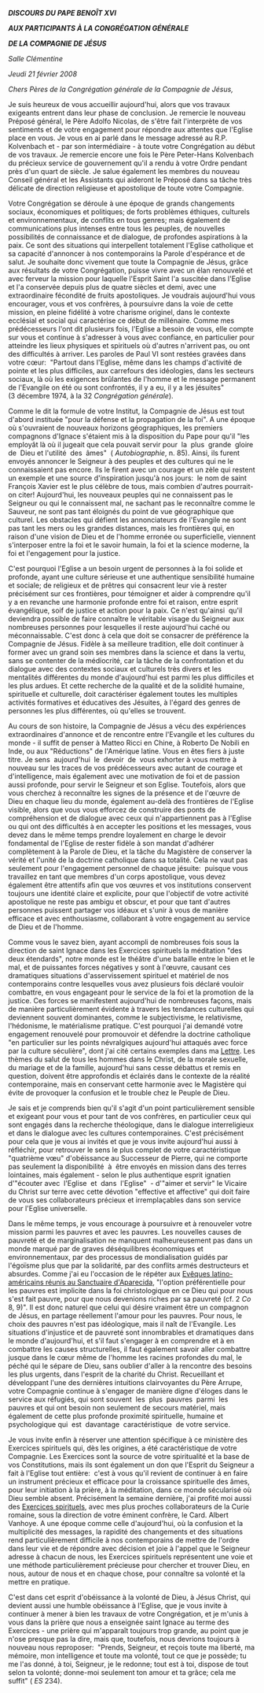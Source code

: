 ***DISCOURS DU PAPE BENOÎT XVI***

***AUX PARTICIPANTS À LA CONGRÉGATION GÉNÉRALE***

***DE LA COMPAGNIE DE JÉSUS***

*Salle Clémentine*

*Jeudi 21 février 2008*

*Chers Pères de la Congrégation générale de la Compagnie de Jésus,*

Je suis heureux de vous accueillir aujourd'hui, alors que vos travaux exigeants entrent dans leur phase de conclusion. Je remercie le nouveau Préposé général, le Père Adolfo Nicolas, de s'être fait l'interprète de vos sentiments et de votre engagement pour répondre aux attentes que l'Eglise place en vous. Je vous en ai parlé dans le message adressé au R.P. Kolvenbach et - par son intermédiaire - à toute votre Congrégation au début de vos travaux. Je remercie encore une fois le Père Peter-Hans Kolvenbach du précieux service de gouvernement qu'il a rendu à votre Ordre pendant près d'un quart de siècle. Je salue également les membres du nouveau Conseil général et les Assistants qui aideront le Préposé dans sa tâche très délicate de direction religieuse et apostolique de toute votre Compagnie.

Votre Congrégation se déroule à une époque de grands changements sociaux, économiques et politiques; de forts problèmes éthiques, culturels et environnementaux, de conflits en tous genres; mais également de communications plus intenses entre tous les peuples, de nouvelles possibilités de connaissance et de dialogue, de profondes aspirations à la paix. Ce sont des situations qui interpellent totalement l'Eglise catholique et sa capacité d'annoncer à nos contemporains la Parole d'espérance et de salut. Je souhaite donc vivement que toute la Compagnie de Jésus, grâce aux résultats de votre Congrégation, puisse vivre avec un élan renouvelé et avec ferveur la mission pour laquelle l'Esprit Saint l'a suscitée dans l'Eglise et l'a conservée depuis plus de quatre siècles et demi, avec une extraordinaire fécondité de fruits apostoliques. Je voudrais aujourd'hui vous encourager, vous et vos confrères, à poursuivre dans la voie de cette mission, en pleine fidélité à votre charisme originel, dans le contexte ecclésial et social qui caractérise ce début de millénaire. Comme mes prédécesseurs l'ont dit plusieurs fois, l'Eglise a besoin de vous, elle compte sur vous et continue à s'adresser à vous avec confiance, en particulier pour atteindre les lieux physiques et spirituels où d'autres n'arrivent pas, ou ont des difficultés à arriver. Les paroles de Paul VI sont restées gravées dans votre cœur:  "Partout dans l'Eglise, même dans les champs d'activité de pointe et les plus difficiles, aux carrefours des idéologies, dans les secteurs sociaux, là où les exigences brûlantes de l'homme et le message permanent de l'Evangile on été ou sont confrontés, il y a eu, il y a les jésuites" (3 décembre 1974, à la 32 *Congrégation générale*).

Comme le dit la formule de votre Institut, la Compagnie de Jésus est tout d'abord instituée "pour la défense et la propagation de la foi". A une époque où s'ouvraient de nouveaux horizons géographiques, les premiers compagnons d'Ignace s'étaient mis à la disposition du Pape pour qu'il "les employât là où il jugeait que cela pouvait servir pour  la  plus  grande  gloire  de  Dieu et l'utilité  des  âmes"  ( *Autobiographie*, n. 85). Ainsi, ils furent envoyés annoncer le Seigneur à des peuples et des cultures qui ne le connaissaient pas encore. Ils le firent avec un courage et un zèle qui restent un exemple et une source d'inspiration jusqu'à nos jours:  le nom de saint François Xavier est le plus célèbre de tous, mais combien d'autres pourrait-on citer! Aujourd'hui, les nouveaux peuples qui ne connaissent pas le Seigneur ou qui le connaissent mal, ne sachant pas le reconnaître comme le Sauveur, ne sont pas tant éloignés du point de vue géographique que culturel. Les obstacles qui défient les annonciateurs de l'Evangile ne sont pas tant les mers ou les grandes distances, mais les frontières qui, en raison d'une vision de Dieu et de l'homme erronée ou superficielle, viennent s'interposer entre la foi et le savoir humain, la foi et la science moderne, la foi et l'engagement pour la justice.

C'est pourquoi l'Eglise a un besoin urgent de personnes à la foi solide et profonde, ayant une culture sérieuse et une authentique sensibilité humaine et sociale; de religieux et de prêtres qui consacrent leur vie à rester précisément sur ces frontières, pour témoigner et aider à comprendre qu'il y a en revanche une harmonie profonde entre foi et raison, entre esprit évangélique, soif de justice et action pour la paix. Ce n'est qu'ainsi  qu'il  deviendra possible de faire connaître le véritable visage du Seigneur aux nombreuses personnes pour lesquelles il reste aujourd'hui caché ou méconnaissable. C'est donc à cela que doit se consacrer de préférence la Compagnie de Jésus. Fidèle à sa meilleure tradition, elle doit continuer à former avec un grand soin ses membres dans la science et dans la vertu, sans se contenter de la médiocrité, car la tâche de la confrontation et du dialogue avec des contextes sociaux et culturels très divers et les mentalités différentes du monde d'aujourd'hui est parmi les plus difficiles et les plus ardues. Et cette recherche de la qualité et de la solidité humaine, spirituelle et culturelle, doit caractériser également toutes les multiples activités formatives et éducatives des Jésuites, à l'égard des genres de personnes les plus différentes, où qu'elles se trouvent.

Au cours de son histoire, la Compagnie de Jésus a vécu des expériences extraordinaires d'annonce et de rencontre entre l'Evangile et les cultures du monde - il suffit de penser à Matteo Ricci en Chine, à Roberto De Nobili en Inde, ou aux "Réductions" de l'Amérique latine. Vous en êtes fiers à juste titre. Je sens  aujourd'hui  le  devoir  de  vous exhorter à vous mettre à nouveau sur les traces de vos prédécesseurs avec autant de courage et d'intelligence, mais également avec une motivation de foi et de passion aussi profonde, pour servir le Seigneur et son Eglise. Toutefois, alors que vous cherchez à reconnaître les signes de la présence et de l'œuvre de Dieu en chaque lieu du monde, également au-delà des frontières de l'Eglise visible, alors que vous vous efforcez de construire des ponts de compréhension et de dialogue avec ceux qui n'appartiennent pas à l'Eglise ou qui ont des difficultés à en accepter les positions et les messages, vous devez dans le même temps prendre loyalement en charge le devoir fondamental de l'Eglise de rester fidèle à son mandat d'adhérer complètement à la Parole de Dieu, et la tâche du Magistère de conserver la vérité et l'unité de la doctrine catholique dans sa totalité. Cela ne vaut pas seulement pour l'engagement personnel de chaque jésuite:  puisque vous travaillez en tant que membres d'un corps apostolique, vous devez également être attentifs afin que vos œuvres et vos institutions conservent toujours une identité claire et explicite, pour que l'objectif de votre activité apostolique ne reste pas ambigu et obscur, et pour que tant d'autres personnes puissent partager vos idéaux et s'unir à vous de manière efficace et avec enthousiasme, collaborant à votre engagement au service de Dieu et de l'homme.

Comme vous le savez bien, ayant accompli de nombreuses fois sous la direction de saint Ignace dans les Exercices spirituels la méditation "des deux étendards", notre monde est le théâtre d'une bataille entre le bien et le mal, et de puissantes forces négatives y sont à l'œuvre, causant ces dramatiques situations d'asservissement spirituel et matériel de nos contemporains contre lesquelles vous avez plusieurs fois déclaré vouloir combattre, en vous engageant pour le service de la foi et la promotion de la justice. Ces forces se manifestent aujourd'hui de nombreuses façons, mais de manière particulièrement évidente à travers les tendances culturelles qui deviennent souvent dominantes, comme le subjectivisme, le relativisme, l'hédonisme, le matérialisme pratique. C'est pourquoi j'ai demandé votre engagement renouvelé pour promouvoir et défendre la doctrine catholique "en particulier sur les points névralgiques aujourd'hui attaqués avec force par la culture séculière", dont j'ai cité certains exemples dans ma [Lettre](/content/benedict-xvi/fr/letters/2008/documents/hf_ben-xvi_let_20080110_padre-kolvenbach.html). Les thèmes du salut de tous les hommes dans le Christ, de la morale sexuelle, du mariage et de la famille, aujourd'hui sans cesse débattus et remis en question, doivent être approfondis et éclairés dans le contexte de la réalité contemporaine, mais en conservant cette harmonie avec le Magistère qui évite de provoquer la confusion et le trouble chez le Peuple de Dieu.

Je sais et je comprends bien qu'il s'agit d'un point particulièrement sensible et exigeant pour vous et pour tant de vos confrères, en particulier ceux qui sont engagés dans la recherche théologique, dans le dialogue interreligieux et dans le dialogue avec les cultures contemporaines. C'est précisément pour cela que je vous ai invités et que je vous invite aujourd'hui aussi à réfléchir, pour retrouver le sens le plus complet de votre caractéristique "quatrième vœu" d'obéissance au Successeur de Pierre, qui ne comporte pas seulement la disponibilité  à  être envoyés en mission dans des terres lointaines, mais également - selon le plus authentique esprit ignatien d'"écouter avec  l'Eglise  et  dans  l'Eglise"  - d'"aimer et servir" le Vicaire du Christ sur terre avec cette dévotion "effective et affective" qui doit faire de vous ses collaborateurs précieux et irremplaçables dans son service pour l'Eglise universelle.

Dans le même temps, je vous encourage à poursuivre et à renouveler votre mission parmi les pauvres et avec les pauvres. Les nouvelles causes de pauvreté et de marginalisation ne manquent malheureusement pas dans un monde marqué par de graves déséquilibres économiques et environnementaux, par des processus de mondialisation guidés par l'égoïsme plus que par la solidarité, par des conflits armés destructeurs et absurdes. Comme j'ai eu l'occasion de le répéter aux [Evêques latino-américains réunis au Sanctuaire d'Aparecida](/content/benedict-xvi/fr/speeches/2007/may/documents/hf_ben-xvi_spe_20070513_conference-aparecida.html), "l'option préférentielle pour les pauvres est implicite dans la foi christologique en ce Dieu qui pour nous s'est fait pauvre, pour que nous devenions riches par sa pauvreté (cf. 2 *Co* 8, 9)". Il est donc naturel que celui qui désire vraiment être un compagnon de Jésus, en partage réellement l'amour pour les pauvres. Pour nous, le choix des pauvres n'est pas idéologique, mais il naît de l'Evangile. Les situations d'injustice et de pauvreté sont innombrables et dramatiques dans le monde d'aujourd'hui, et s'il faut s'engager à en comprendre et à en combattre les causes structurelles, il faut également savoir aller combattre jusque dans le cœur même de l'homme les racines profondes du mal, le péché qui le sépare de Dieu, sans oublier d'aller à la rencontre des besoins les plus urgents, dans l'esprit de la charité du Christ. Recueillant et développant l'une des dernières intuitions clairvoyantes du Père Arrupe, votre Compagnie continue à s'engager de manière digne d'éloges dans le service aux réfugiés, qui sont souvent  les  plus  pauvres  parmi  les pauvres et qui ont besoin non seulement de secours matériel, mais également de cette plus profonde proximité spirituelle, humaine et psychologique qui  est  davantage  caractéristique  de votre service.

Je vous invite enfin à réserver une attention spécifique à ce ministère des Exercices spirituels qui, dès les origines, a été caractéristique de votre Compagnie. Les Exercices sont la source de votre spiritualité et la base de vos Constitutions, mais ils sont également un don que l'Esprit du Seigneur a fait à l'Eglise tout entière:  c'est à vous qu'il revient de continuer à en faire un instrument précieux et efficace pour la croissance spirituelle des âmes, pour leur initiation à la prière, à la méditation, dans ce monde sécularisé où Dieu semble absent. Précisément la semaine dernière, j'ai profité moi aussi des [Exercices spirituels](/content/benedict-xvi/fr/speeches/2008/february/documents/hf_ben-xvi_spe_20080216_esercizi-spirituali.html), avec mes plus proches collaborateurs de la Curie romaine, sous la direction de votre éminent confrère, le Card. Albert Vanhoye. A une époque comme celle d'aujourd'hui, où la confusion et la multiplicité des messages, la rapidité des changements et des situations rend particulièrement difficile à nos contemporains de mettre de l'ordre dans leur vie et de répondre avec décision et joie à l'appel que le Seigneur adresse à chacun de nous, les Exercices spirituels représentent une voie et une méthode particulièrement précieuse pour chercher et trouver Dieu, en nous, autour de nous et en chaque chose, pour connaître sa volonté et la mettre en pratique.

C'est dans cet esprit d'obéissance à la volonté de Dieu, à Jésus Christ, qui devient aussi une humble obéissance à l'Eglise, que je vous invite à continuer à mener à bien les travaux de votre Congrégation, et je m'unis à vous dans la prière que nous a enseignée saint Ignace au terme des Exercices - une prière qui m'apparaît toujours trop grande, au point que je n'ose presque pas la dire, mais que, toutefois, nous devrions toujours à nouveau nous reproposer:  "Prends, Seigneur, et reçois toute ma liberté, ma mémoire, mon intelligence et toute ma volonté, tout ce que je possède; tu me l'as donné, à toi, Seigneur, je le redonne; tout est à toi, dispose de tout selon ta volonté; donne-moi seulement ton amour et ta grâce; cela me suffit" ( *ES* 234).